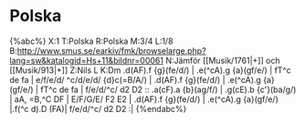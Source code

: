 # Polska

{%abc%}
X:1
T:Polska
R:Polska
M:3/4
L:1/8
B:http://www.smus.se/earkiv/fmk/browselarge.php?lang=sw&katalogid=Hs+11&bildnr=00061
N:Jämför [[Musik/1761|+]] och [[Musik/913|+]]
Z:Nils L
K:Dm
.d(AF).f {g}(fe/d/) | .e(^cA).g {a}(gf/e/) | fT^c de fa | e/f/e/d/ ^c/d/e/d/ {d}c(=B/A/) |
.d(AF).f {g}(fe/d/) | .e(^cA).g {a}(gf/e/) | fT^c de fa | f/e/d/^c/ d2 D2 ::
.a(cF).a {b}(ag/f/) | .g(cE).b {c'}(ba/g/) | aA, =B,^C DF | E/F/G/E/ F2 E2 |
.d(AF).f {g}(fe/d/) | .e(^cA).g {a}(gf/e/) |.f(^c d).D (FA)| f/e/d/^c/ d2 D2 :|
{%endabc%}
